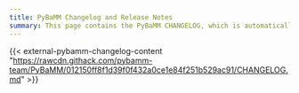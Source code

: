 ```yaml
---
title: PyBaMM Changelog and Release Notes
summary: This page contains the PyBaMM CHANGELOG, which is automatically updated when the file in the repository is changed.
---
```


<!-- This page is a placeholder for the CHANGELOG, which is stored in the main PyBaMM repository
on GitHub. The content of this page is automatically updated when the file in the repository is changed.
The title MUST be present in the frontmatter, since Hugo has to use it at build time, not runtime. -->

{{< external-pybamm-changelog-content "https://rawcdn.githack.com/pybamm-team/PyBaMM/012150ff8f1d39f0f432a0ce1e84f251b529ac91/CHANGELOG.md" >}}
